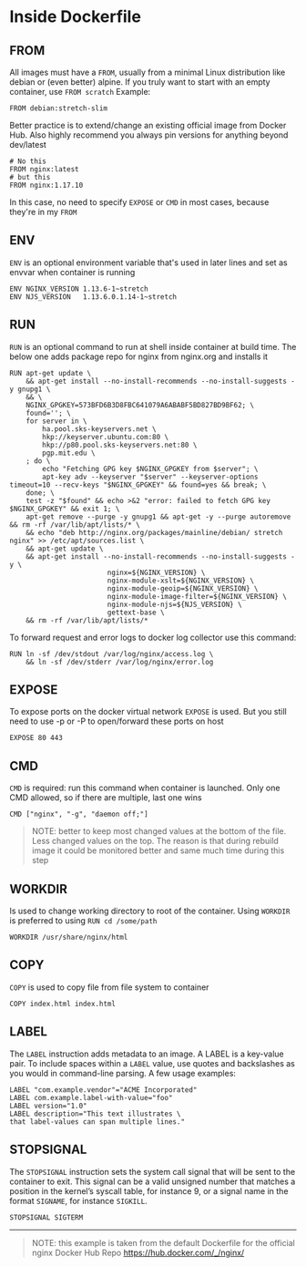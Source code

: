 # Inside Dockerfile
## FROM
All images must have a `FROM`, usually from a minimal Linux distribution like debian or (even better) alpine. If you truly want to start with an empty container, use `FROM scratch`
Example:
```
FROM debian:stretch-slim
```
Better practice is to extend/change an existing official image from Docker Hub. Also highly recommend you always pin versions for anything beyond dev/latest
```
# No this
FROM nginx:latest
# but this
FROM nginx:1.17.10
```
In this case, no need to specify `EXPOSE` or `CMD` in most cases, because they're in my `FROM`

## ENV
`ENV` is an optional environment variable that's used in later lines and set as envvar when container is running
```
ENV NGINX_VERSION 1.13.6-1~stretch
ENV NJS_VERSION   1.13.6.0.1.14-1~stretch
```

## RUN
`RUN` is an optional command to run at shell inside container at build time. The below one adds package repo for nginx from nginx.org and installs it
```
RUN apt-get update \
	&& apt-get install --no-install-recommends --no-install-suggests -y gnupg1 \
	&& \
	NGINX_GPGKEY=573BFD6B3D8FBC641079A6ABABF5BD827BD9BF62; \
	found=''; \
	for server in \
		ha.pool.sks-keyservers.net \
		hkp://keyserver.ubuntu.com:80 \
		hkp://p80.pool.sks-keyservers.net:80 \
		pgp.mit.edu \
	; do \
		echo "Fetching GPG key $NGINX_GPGKEY from $server"; \
		apt-key adv --keyserver "$server" --keyserver-options timeout=10 --recv-keys "$NGINX_GPGKEY" && found=yes && break; \
	done; \
	test -z "$found" && echo >&2 "error: failed to fetch GPG key $NGINX_GPGKEY" && exit 1; \
	apt-get remove --purge -y gnupg1 && apt-get -y --purge autoremove && rm -rf /var/lib/apt/lists/* \
	&& echo "deb http://nginx.org/packages/mainline/debian/ stretch nginx" >> /etc/apt/sources.list \
	&& apt-get update \
	&& apt-get install --no-install-recommends --no-install-suggests -y \
						nginx=${NGINX_VERSION} \
						nginx-module-xslt=${NGINX_VERSION} \
						nginx-module-geoip=${NGINX_VERSION} \
						nginx-module-image-filter=${NGINX_VERSION} \
						nginx-module-njs=${NJS_VERSION} \
						gettext-base \
	&& rm -rf /var/lib/apt/lists/*
```

To forward request and error logs to docker log collector use this command:
```
RUN ln -sf /dev/stdout /var/log/nginx/access.log \
	&& ln -sf /dev/stderr /var/log/nginx/error.log
```

## EXPOSE
To expose ports on the docker virtual network `EXPOSE` is used. But you still need to use -p or -P to open/forward these ports on host
```
EXPOSE 80 443
```

## CMD
`CMD` is required: run this command when container is launched. Only one CMD allowed, so if there are multiple, last one wins
```
CMD ["nginx", "-g", "daemon off;"]
```

> NOTE: better to keep most changed values at the bottom of the file. Less changed values on the top. The reason is that during rebuild image it could be monitored better and same much time during this step

## WORKDIR
Is used to change working directory to root of the container. Using `WORKDIR` is preferred to using `RUN cd /some/path`
```
WORKDIR /usr/share/nginx/html
```
## COPY
`COPY` is used to copy file from file system to container
```
COPY index.html index.html
```
## LABEL
The `LABEL` instruction adds metadata to an image. A LABEL is a key-value pair. To include spaces within a `LABEL` value, use quotes and backslashes as you would in command-line parsing. A few usage examples:
```
LABEL "com.example.vendor"="ACME Incorporated"
LABEL com.example.label-with-value="foo"
LABEL version="1.0"
LABEL description="This text illustrates \
that label-values can span multiple lines."
```
## STOPSIGNAL
The `STOPSIGNAL` instruction sets the system call signal that will be sent to the container to exit. This signal can be a valid unsigned number that matches a position in the kernel’s syscall table, for instance 9, or a signal name in the format `SIGNAME`, for instance `SIGKILL`.
```
STOPSIGNAL SIGTERM
```

-------------------------------------------------------------

> NOTE: this example is taken from the default Dockerfile for the official nginx Docker Hub Repo
> https://hub.docker.com/_/nginx/
